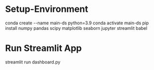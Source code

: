 # Setup-Environment
conda create --name main-ds python=3.9 conda activate main-ds pip install numpy pandas scipy matplotlib seaborn jupyter streamlit babel
# Run Streamlit App
streamlit run dashboard.py
